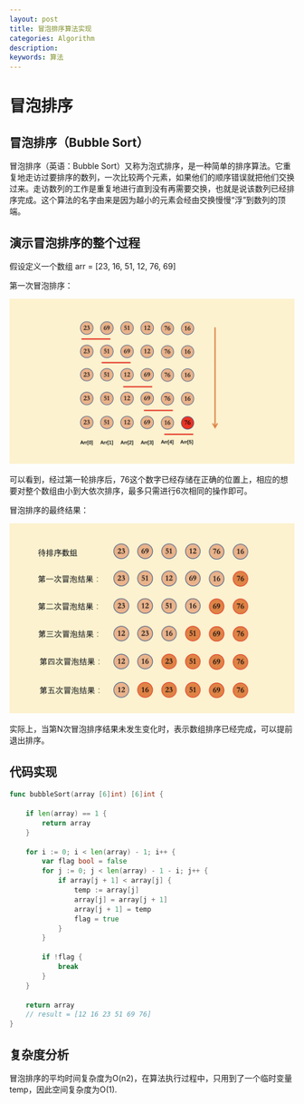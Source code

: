 ```yaml
---
layout: post
title: 冒泡排序算法实现
categories: Algorithm
description: 
keywords: 算法
---
```


# 冒泡排序

## 冒泡排序（Bubble Sort）

冒泡排序（英语：Bubble Sort）又称为泡式排序，是一种简单的排序算法。它重复地走访过要排序的数列，一次比较两个元素，如果他们的顺序错误就把他们交换过来。走访数列的工作是重复地进行直到没有再需要交换，也就是说该数列已经排序完成。这个算法的名字由来是因为越小的元素会经由交换慢慢“浮”到数列的顶端。

## 演示冒泡排序的整个过程

假设定义一个数组 arr = [23, 16, 51, 12, 76, 69]

第一次冒泡排序：

![](/images/posts/algorithm/Untitled.png)

可以看到，经过第一轮排序后，76这个数字已经存储在正确的位置上，相应的想要对整个数组由小到大依次排序，最多只需进行6次相同的操作即可。

冒泡排序的最终结果：

![](/images/posts/algorithm/Untitled%201.png)

实际上，当第N次冒泡排序结果未发生变化时，表示数组排序已经完成，可以提前退出排序。

## 代码实现

```go
func bubbleSort(array [6]int) [6]int {

	if len(array) == 1 {
		return array
	}

	for i := 0; i < len(array) - 1; i++ {
		var flag bool = false
		for j := 0; j < len(array) - 1 - i; j++ {
			if array[j + 1] < array[j] {
				temp := array[j]
				array[j] = array[j + 1]
				array[j + 1] = temp
				flag = true
			}
		}

		if !flag {
			break
		}
	}

	return array
	// result = [12 16 23 51 69 76]
}

```

## 复杂度分析

冒泡排序的平均时间复杂度为O(n2)，在算法执行过程中，只用到了一个临时变量temp，因此空间复杂度为O(1).
